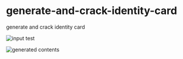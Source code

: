 # generate-and-crack-identity-card
generate and crack identity card


![input test][1]

![generated contents][2]

[1]:https://github.com/sunnyelf/generate-and-crack-identity-card/blob/master/input%20test.png

[2]:https://github.com/sunnyelf/generate-and-crack-identity-card/blob/master/generated%20contents.png
